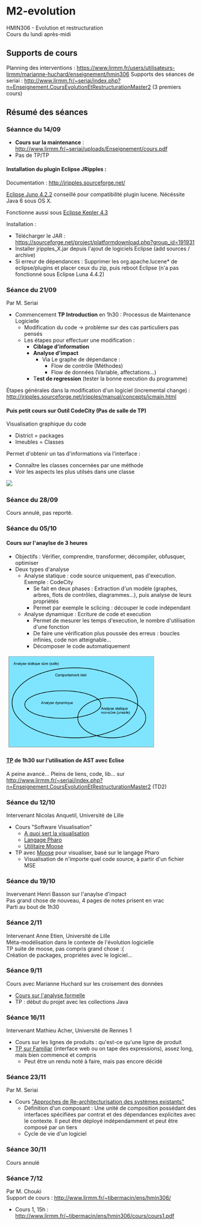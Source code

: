 # M2-evolution
HMIN306 - Evolution et restructuration  
Cours du lundi après-midi

## Supports de cours
Planning des interventions : https://www.lirmm.fr/users/utilisateurs-lirmm/marianne-huchard/enseignement/hmin306
Supports des séances de seriai : http://www.lirmm.fr/~seriai/index.php?n=Enseignement.CoursEvolutionEtRestructurationMaster2 (3 premiers cours)

## Résumé des séances

### Séannce du 14/09

- **Cours sur la maintenance** : http://www.lirmm.fr/~seriai/uploads/Enseignement/cours.pdf
- Pas de TP/TP

#### Installation du plugin Eclipse JRipples :

Documentation : http://jripples.sourceforge.net/  

[Eclipse Juno 4.2.2](https://www.eclipse.org/downloads/packages/eclipse-classic-422/junosr2) conseillé pour compatibilité plugin lucene. Nécéssite Java 6 sous OS X.

Fonctionne aussi sous [Eclipse Kepler 4.3](http://www.eclipse.org/downloads/packages/release/Kepler/SR2)

Installation :
  - Télécharger le JAR : https://sourceforge.net/project/platformdownload.php?group_id=191931
  - Installer jripples_X.jar depuis l'ajout de logiciels Eclipse (add sources / archive)
  - Si erreur de dépendances : Supprimer les org.apache.lucene* de eclipse/plugins et placer ceux du zip, puis reboot Eclipse (n'a pas fonctionné sous Eclipse Luna 4.4.2)

### Séance du 21/09

Par M. Seriai
- Commencement **TP Introduction**  en 1h30 : Processus de Maintenance Logicielle
  - Modification du code -> problème sur des cas particuliers pas pensés
  - Les étapes pour effectuer une modification :
    - **Ciblage d'information**
    - **Analyse d'impact**
      - Via Le graphe de dépendance :
        - Flow de contrôle (Méthodes)
        - Flow de données (Variable, affectations...)
    - T**est de regression** (tester la bonne execution du programme)

Étapes générales dans la modification d'un logiciel (incremental change) :  
http://jripples.sourceforge.net/jripples/manual/concepts/icmain.html

#### Puis petit cours sur **Outil CodeCity** (Pas de salle de TP)
Visualisation graphique du code
- District = packages
- Imeubles = Classes

Permet d'obtenir un tas d'informations via l'interface :
- Connaître les classes concernées par une méthode
- Voir les aspects les plus utilsés dans une classe

<img src="http://www.inf.usi.ch/phd/wettel/pics/codecity_screenshot.png" width="400px">  

### Séance du 28/09
Cours annulé, pas reporté.

### Séance du 05/10
#### Cours sur l'anaylse de 3 heures
- Objectifs : Vérifier, comprendre, transformer, décompiler, obfusquer, optimiser
- Deux types d'analyse
  - Analyse statique : code source uniquement, pas d'execution. Exemple : CodeCity
    - Se fait en deux phases : Extraction d'un modèle (graphes, arbres, flots de contrôles, diagrammes...), puis analyse de leurs propriétés
    - Permet par exemple le sclicing : découper le code indépendant
  - Analyse dynamique : Ecriture de code et execution
    - Permet de mesurer les temps d'execution, le nombre d'utilisation d'une fonction
    - De faire une vérification plus poussée des erreus : boucles infinies, code non atteignable...
    - Décomposer le code automatiquement

<img src="https://github.com/Doelia/M2-evolution/raw/master/cours/c21.png" width="400px">  

#### [TP](http://www.lirmm.fr/~seriai/uploads/Enseignement/TdEvol2.pdf) de 1h30 sur l'utilisation de AST avec Eclise
A peine avancé...
Pleins de liens, code, lib... sur http://www.lirmm.fr/~seriai/index.php?n=Enseignement.CoursEvolutionEtRestructurationMaster2 (TD2)

### Séance du 12/10
Intervenant Nicolas Anquetil, Université de Lille
- Cours "Software Visualisation"
  - [A quoi sert la visualisation](https://github.com/Doelia/M2-evolution/raw/master/cours/moose/software-visualisation.pdf)
  - [Langage Pharo](https://github.com/Doelia/M2-evolution/raw/master/cours/moose/pharo-intro.pdf)
  - [Utilitaire Moose](https://github.com/Doelia/M2-evolution/raw/master/cours/moose/moose-intro.pdf)
- TP avec [Moose](http://www.moosetechnology.org/) pour visualiser, basé sur le langage Pharo
  - Visualisation de n'importe quel code source, à partir d'un fichier MSE

### Séance du 19/10
Invervenant Henri Basson sur l'anaylse d'impact  
Pas grand chose de nouveau, 4 pages de notes prisent en vrac  
Parti au bout de 1h30

### Séance 2/11
Intervenant Anne Etien, Université de Lille  
Méta-modélisation dans le contexte de l'évolution logicielle  
TP suite de moose, pas compris grand chose :(  
Création de packages, propriétes avec le logiciel...

### Séance 9/11
Cours avec Marianne Huchard sur les croisement des données
- [Cours sur l'analyse formelle](file:///Users/doelia/Downloads/coursFCAInterfaces%20(1).pdf)
- TP : début du projet avec les collections Java

### Séance 16/11
Intervenant Mathieu Acher, Université de Rennes 1
- Cours sur les lignes de produits : qu'est-ce qu'une ligne de produit
- [TP sur Familiar](https://www.lirmm.fr/content/download/10217/142938/file/TP-FAMILIAR-OC.pdf) (interface web ou on tape des expressions), assez long, mais bien commencé et compris
  - Peut être un rendu noté à faire, mais pas encore décidé

### Séance 23/11
Par M. Seriai
- Cours ["Approches de Re-architecturisation des systèmes existants"](http://www.lirmm.fr/~seriai/uploads/Enseignement/ExtractionComposant.pdf)
    - Définition d'un composant : Une unité de composition possédant des interfaces spécifiées par contrat et des dépendances explicites avec le contexte. Il peut être déployé indépendamment et peut être composé par un tiers
    - Cycle de vie d'un logiciel

### Séance 30/11
Cours annulé

### Séance 7/12
Par M. Chouki  
Support de cours : http://www.lirmm.fr/~tibermacin/ens/hmin306/
- Cours 1, 15h : http://www.lirmm.fr/~tibermacin/ens/hmin306/cours/cours1.pdf
